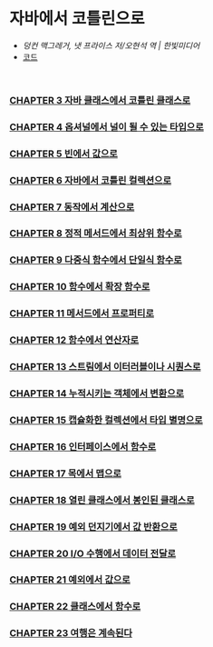 # 자바에서 코틀린으로
- *덩컨 맥그레거, 냇 프라이스 저/오현석 역 | 한빛미디어*
- [코드](https://java-to-kotlin.dev/code.html)

<br>

### [CHAPTER 3 자바 클래스에서 코틀린 클래스로](docs/CHAPTER3.md)
### [CHAPTER 4 옵셔널에서 널이 될 수 있는 타입으로](docs/CHAPTER4.md)
### [CHAPTER 5 빈에서 값으로](docs/CHAPTER5.md)
### [CHAPTER 6 자바에서 코틀린 컬렉션으로](docs/CHAPTER6.md)
### [CHAPTER 7 동작에서 계산으로](docs/CHAPTER7.md)
### [CHAPTER 8 정적 메서드에서 최상위 함수로](docs/CHAPTER8.md)
### [CHAPTER 9 다중식 함수에서 단일식 함수로](docs/CHAPTER9.md)
### [CHAPTER 10 함수에서 확장 함수로](docs/CHAPTER10.md)
### [CHAPTER 11 메서드에서 프로퍼티로](docs/CHAPTER11.md)
### [CHAPTER 12 함수에서 연산자로](docs/CHAPTER12.md)
### [CHAPTER 13 스트림에서 이터러블이나 시퀀스로](docs/CHAPTER13.md)
### [CHAPTER 14 누적시키는 객체에서 변환으로](docs/CHAPTER14.md)
### [CHAPTER 15 캡슐화한 컬렉션에서 타입 별명으로](docs/CHAPTER15.md)
### [CHAPTER 16 인터페이스에서 함수로](docs/CHAPTER16.md)
### [CHAPTER 17 목에서 맵으로](docs/CHAPTER17.md)
### [CHAPTER 18 열린 클래스에서 봉인된 클래스로](docs/CHAPTER18.md)
### [CHAPTER 19 예외 던지기에서 값 반환으로](docs/CHAPTER19.md)
### [CHAPTER 20 I/O 수행에서 데이터 전달로](docs/CHAPTER20.md)
### [CHAPTER 21 예외에서 값으로](docs/CHAPTER21.md)
### [CHAPTER 22 클래스에서 함수로](docs/CHAPTER22.md)
### [CHAPTER 23 여행은 계속된다](docs/CHAPTER23.md)